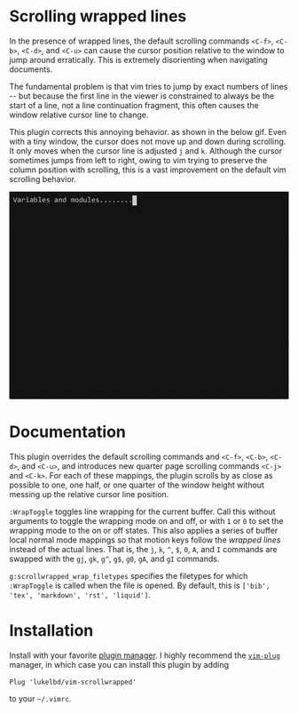 # Scrolling wrapped lines
In the presence of wrapped lines, the default scrolling commands `<C-f>`, `<C-b>`, `<C-d>`, and `<C-u>` can cause the cursor position relative to the window to jump around erratically. This is extremely disorienting
when navigating documents.

The fundamental problem is that vim tries to
jump by exact numbers of lines
-- but because the first line in the viewer
is constrained to always be the start of a line, not a line continuation
fragment, this often causes the window relative cursor line
to change.

This plugin corrects this annoying behavior. as shown in the below gif. Even with a tiny window, the cursor does not move up and down during scrolling. It only moves when the cursor line is adjusted `j` and `k`. Although the cursor sometimes jumps from left to right, owing to vim trying to preserve the column position with scrolling, this is a vast improvement on the default vim scrolling behavior.

<!-- ![](rec.gif) -->
<img src="rec.gif" width="600">

# Documentation
This plugin overrides the default scrolling commands and `<C-f>`, `<C-b>`, `<C-d>`, and `<C-u>`, and introduces new quarter page scrolling commands `<C-j>` and `<C-k>`. For each of these mappings, the plugin scrolls by as close as possible to one, one half, or one quarter of
the window height without messing up the relative cursor line position.

`:WrapToggle` toggles line wrapping for the current buffer. Call this without arguments to toggle the wrapping mode on and off, or with `1` or `0` to set the wrapping mode to the on or off states. This also applies a series of buffer local normal mode mappings so that motion keys follow the *wrapped lines* instead of the actual lines. That is, the `j`, `k`, `^`, `$`, `0`, `A`, and `I` commands are swapped with the `gj`, `gk`, `g^`, `g$`, `g0`, `gA`, and `gI` commands.

`g:scrollwrapped_wrap_filetypes` specifies the filetypes for which `:WrapToggle` is called when the file is opened. By default, this is `['bib', 'tex', 'markdown', 'rst', 'liquid']`.

# Installation
Install with your favorite [plugin manager](https://vi.stackexchange.com/questions/388/what-is-the-difference-between-the-vim-plugin-managers).
I highly recommend the [`vim-plug`](https://github.com/junegunn/vim-plug) manager,
in which case you can install this plugin by adding
```
Plug 'lukelbd/vim-scrollwrapped'
```
to your `~/.vimrc`.


